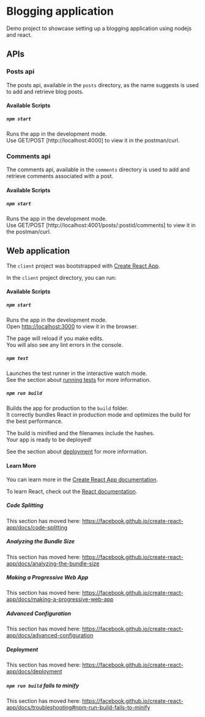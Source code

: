 # Blogging application

Demo project to showcase setting up a blogging application using nodejs and react.

## APIs

### Posts api
The posts api, available in the `posts` directory, as the name suggests is used to add and retrieve blog posts. 

#### Available Scripts

##### `npm start`

Runs the app in the development mode.<br />
Use GET/POST [http://localhost:4000] to view it in the postman/curl.

### Comments api
The comments api, available in the `comments` directory is used to add and retrieve comments associated with a post. 

#### Available Scripts

##### `npm start`

Runs the app in the development mode.<br />
Use GET/POST [http://localhost:4001/posts/:postid/comments] to view it in the postman/curl.


## Web application

The `client` project was bootstrapped with [Create React App](https://github.com/facebook/create-react-app).

In the `client` project directory, you can run:

#### Available Scripts
##### `npm start`

Runs the app in the development mode.<br />
Open [http://localhost:3000](http://localhost:3000) to view it in the browser.

The page will reload if you make edits.<br />
You will also see any lint errors in the console.

##### `npm test`

Launches the test runner in the interactive watch mode.<br />
See the section about [running tests](https://facebook.github.io/create-react-app/docs/running-tests) for more information.

##### `npm run build`

Builds the app for production to the `build` folder.<br />
It correctly bundles React in production mode and optimizes the build for the best performance.

The build is minified and the filenames include the hashes.<br />
Your app is ready to be deployed!

See the section about [deployment](https://facebook.github.io/create-react-app/docs/deployment) for more information.

#### Learn More

You can learn more in the [Create React App documentation](https://facebook.github.io/create-react-app/docs/getting-started).

To learn React, check out the [React documentation](https://reactjs.org/).

##### Code Splitting

This section has moved here: https://facebook.github.io/create-react-app/docs/code-splitting

##### Analyzing the Bundle Size

This section has moved here: https://facebook.github.io/create-react-app/docs/analyzing-the-bundle-size

##### Making a Progressive Web App

This section has moved here: https://facebook.github.io/create-react-app/docs/making-a-progressive-web-app

##### Advanced Configuration

This section has moved here: https://facebook.github.io/create-react-app/docs/advanced-configuration

##### Deployment

This section has moved here: https://facebook.github.io/create-react-app/docs/deployment

##### `npm run build` fails to minify

This section has moved here: https://facebook.github.io/create-react-app/docs/troubleshooting#npm-run-build-fails-to-minify
